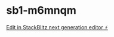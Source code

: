 # sb1-m6mnqm

[Edit in StackBlitz next generation editor ⚡️](https://stackblitz.com/~/github.com/gehrjruru/sb1-m6mnqm)